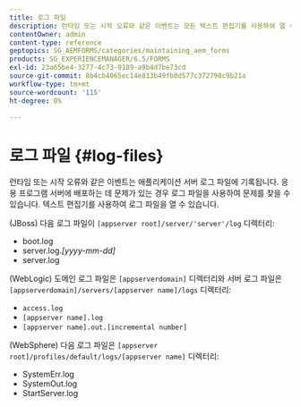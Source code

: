 ```yaml
---
title: 로그 파일
description: 런타임 또는 시작 오류와 같은 이벤트는 모든 텍스트 편집기를 사용하여 열 수 있는 애플리케이션 서버 로그 파일에 기록됩니다.
contentOwner: admin
content-type: reference
geptopics: SG_AEMFORMS/categories/maintaining_aem_forms
products: SG_EXPERIENCEMANAGER/6.5/FORMS
exl-id: 23a65be4-3277-4c73-9189-a9b4d7be73cd
source-git-commit: 8b4cb4065ec14e813b49fb0d577c372790c9b21a
workflow-type: tm+mt
source-wordcount: '115'
ht-degree: 0%

---
```


# 로그 파일 {#log-files}

런타임 또는 시작 오류와 같은 이벤트는 애플리케이션 서버 로그 파일에 기록됩니다. 응용 프로그램 서버에 배포하는 데 문제가 있는 경우 로그 파일을 사용하여 문제를 찾을 수 있습니다. 텍스트 편집기를 사용하여 로그 파일을 열 수 있습니다.

(JBoss) 다음 로그 파일이 `[appserver root]/server/'server'/log` 디렉터리:

* boot.log
* server.log.*[yyyy-mm-dd]*
* server.log

(WebLogic) 도메인 로그 파일은 `[appserverdomain]` 디렉터리와 서버 로그 파일은 `[appserverdomain]/servers/[appserver name]/logs` 디렉터리:

* `access.log`
* `[appserver name].log`
* `[appserver name].out.[incremental number]`

(WebSphere) 다음 로그 파일은 `[appserver root]/profiles/default/logs/[appserver name]` 디렉터리:

* SystemErr.log
* SystemOut.log
* StartServer.log
